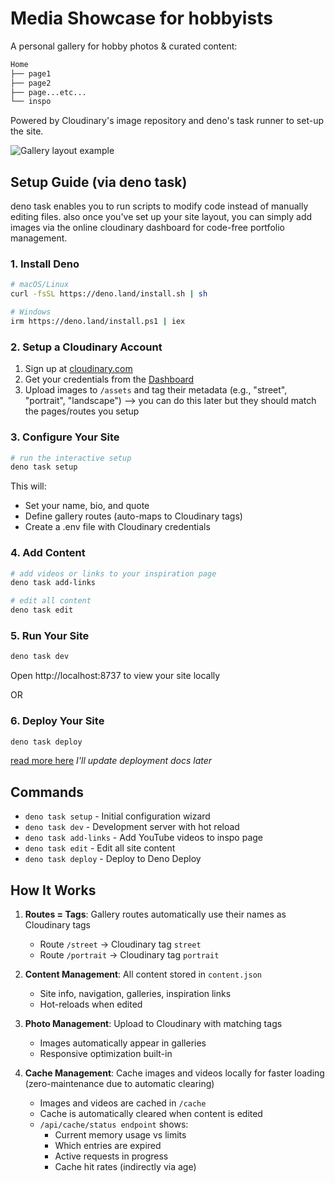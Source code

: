 # Media Showcase for hobbyists

A personal gallery for hobby photos & curated content:
```bash
Home
├── page1
├── page2
├── page...etc...
└── inspo
```
Powered by Cloudinary's image repository and deno's task runner to set-up the site.

![Gallery layout example](https://media.discordapp.net/attachments/1395202571068510328/1404042556651733074/image.png?ex=6899c007&is=68986e87&hm=22c6f92aa4b4c883bf5a9e9b4bc635af8424730139e871df4a9b46f0e6a65447&=&format=webp&quality=lossless&width=2198&height=1260)

## Setup Guide (via deno task)

deno task enables you to run scripts to modify code instead of manually editing files. also once you've set up your site layout, you can simply add images via the online cloudinary dashboard for code-free portfolio management.

### 1. Install Deno
```bash
# macOS/Linux
curl -fsSL https://deno.land/install.sh | sh

# Windows
irm https://deno.land/install.ps1 | iex
```

### 2. Setup a Cloudinary Account
1. Sign up at [cloudinary.com](https://cloudinary.com)
2. Get your credentials from the [Dashboard](https://cloudinary.com/console)
3. Upload images to `/assets` and tag their metadata (e.g., "street", "portrait", "landscape") --> you can do this later but they should match the pages/routes you setup

### 3. Configure Your Site
```bash
# run the interactive setup
deno task setup
```
This will:
- Set your name, bio, and quote
- Define gallery routes (auto-maps to Cloudinary tags)
- Create a .env file with Cloudinary credentials

### 4. Add Content
```bash
# add videos or links to your inspiration page
deno task add-links

# edit all content
deno task edit
```

### 5. Run Your Site
```bash
deno task dev
```
Open http://localhost:8737 to view your site locally

OR

### 6. Deploy Your Site
```bash
deno task deploy
```
[read more here](https://docs.deno.com/deploy/manual/deployctl/)
*I'll update deployment docs later*

## Commands

- `deno task setup` - Initial configuration wizard
- `deno task dev` - Development server with hot reload
- `deno task add-links` - Add YouTube videos to inspo page
- `deno task edit` - Edit all site content
- `deno task deploy` - Deploy to Deno Deploy

## How It Works

1. **Routes = Tags**: Gallery routes automatically use their names as Cloudinary tags
   - Route `/street` → Cloudinary tag `street`
   - Route `/portrait` → Cloudinary tag `portrait`

2. **Content Management**: All content stored in `content.json`
   - Site info, navigation, galleries, inspiration links
   - Hot-reloads when edited

3. **Photo Management**: Upload to Cloudinary with matching tags
   - Images automatically appear in galleries
   - Responsive optimization built-in
   
4. **Cache Management**: Cache images and videos locally for faster loading (zero-maintenance due to automatic clearing)
   - Images and videos are cached in `/cache`
   - Cache is automatically cleared when content is edited
   - `/api/cache/status endpoint` shows:
     - Current memory usage vs limits
     - Which entries are expired
     - Active requests in progress
     - Cache hit rates (indirectly via age)
